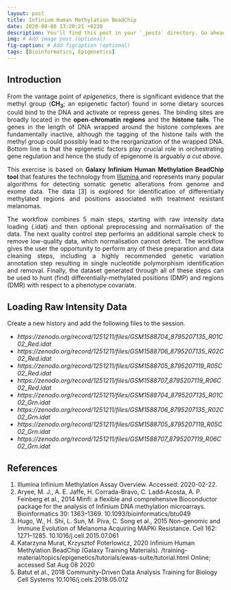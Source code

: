 ```yaml
---
layout: post
title: Infinium Human Methylation BeadChip
date: 2020-08-08 13:20:21 +0230
description: You’ll find this post in your `_posts` directory. Go ahead and edit it and re-build the site to see your changes. # Add post description (optional)
img: # Add image post (optional)
fig-caption: # Add figcaption (optional)
tags: [Bioinformatics, Epigenetics]
---
```



<h2> Introduction </h2>

<p align="justify"> From the vantage point of <i>epigenetics</i>, there is significant evidence that the methyl group (<b>CH<sub>3</sub></b>; an epigenetic factor) found in some dietary sources could bind to the DNA and activate or repress genes. The binding sites are broadly located in the <b>open-chromatin regions</b> and the <b>histone tails</b>. The genes in the length of DNA wrapped around the histone complexes are fundamentally inactive, although the tagging of the histone tails with the methyl group could possibly lead to the reorganization of the wrapped DNA. Bottom line is that the epigenetic factors play crucial role in orchestrating gene regulation and hence the study of epigenome is arguably <i>a cut above</i>.  </p>  

<p align="justify"> This exercise is based on <b>Galaxy Infinium Human Methylation BeadChip tool</b> that features the technology from <a href = "https://www.cancer.gov/about-nci/organization/ccg/research/structural-genomics/tcga/using-tcga/technology/illumina-humanmethylation450-data-sheet" > Illumina </a> and represents many popular algorithms for detecting somatic genetic alterations from genome and exome data. The data [3] is explored for identification of differentially methylated regions and positions associated with treatment resistant melanomas.</p>

<p align="justify">The workflow combines 5 main steps, starting with raw intensity data loading (.idat) and then optional preprocessing and normalisation of the data. The next quality control step performs an additional sample check to remove low-quality data, which normalisation cannot detect. The workflow gives the user the opportunity to perform any of these preparation and data cleaning steps, including a highly recommended genetic variation annotation step resulting in single nucleotide polymorphism identification and removal. Finally, the dataset generated through all of these steps can be used to hunt (find) differentially-methylated positions (DMP) and regions (DMR) with respect to a phenotype covariate. </p>

<h2> Loading Raw Intensity Data </h2>

Create a new history and add the following files to the session.

<ul>
<li><i>https://zenodo.org/record/1251211/files/GSM1588704_8795207135_R01C02_Red.idat</i></li>
<li><i>https://zenodo.org/record/1251211/files/GSM1588706_8795207135_R02C02_Red.idat</i></li>
<li><i>https://zenodo.org/record/1251211/files/GSM1588705_8795207119_R05C02_Red.idat</i></li>
<li><i>https://zenodo.org/record/1251211/files/GSM1588707_8795207119_R06C02_Red.idat</i></li>
<li><i>https://zenodo.org/record/1251211/files/GSM1588704_8795207135_R01C02_Grn.idat</i></li>
<li><i>https://zenodo.org/record/1251211/files/GSM1588706_8795207135_R02C02_Grn.idat</i></li>
<li><i>https://zenodo.org/record/1251211/files/GSM1588705_8795207119_R05C02_Grn.idat</i></li>
<li><i>https://zenodo.org/record/1251211/files/GSM1588707_8795207119_R06C02_Grn.idat</i></li>
</ul>


<h2> References </h2>

<ol>
<li> Illumina Infinium Methylation Assay Overview. Accessed: 2020-02-22. </li>
<li> Aryee, M. J., A. E. Jaffe, H. Corrada-Bravo, C. Ladd-Acosta, A. P. Feinberg et al., 2014 Minfi: a flexible and comprehensive Bioconductor package for the analysis of Infinium DNA methylation microarrays. Bioinformatics 30: 1363–1369. 10.1093/bioinformatics/btu049 </li>
<li> Hugo, W., H. Shi, L. Sun, M. Piva, C. Song et al., 2015 Non-genomic and Immune Evolution of Melanoma Acquiring MAPKi Resistance. Cell 162: 1271–1285. 10.1016/j.cell.2015.07.061  </li>
<li> Katarzyna Murat, Krzysztof Poterlowicz, 2020 Infinium Human Methylation BeadChip (Galaxy Training Materials). /training-material/topics/epigenetics/tutorials/ewas-suite/tutorial.html Online; accessed Sat Aug 08 2020 </li>
<li> Batut et al., 2018 Community-Driven Data Analysis Training for Biology Cell Systems 10.1016/j.cels.2018.05.012  </li>
</ol>